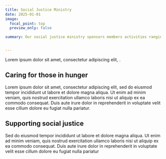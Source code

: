 ```yaml
---
title: Social Justice Ministry
date: 2025-01-01
image:
  focal_point: top
  preview_only: false

summary: Our social justice ministry sponsors members activities ranging from food drives to supporting secular volunteer organizations that focus on those in need.  


---
```

Lorem ipsum dolor sit amet, consectetur adipiscing elit, .

## Caring for those in hunger

Lorem ipsum dolor sit amet, consectetur adipiscing elit, sed do eiusmod tempor incididunt ut labore et dolore magna aliqua. Ut enim ad minim veniam, quis nostrud exercitation ullamco laboris nisi ut aliquip ex ea commodo consequat. Duis aute irure dolor in reprehenderit in voluptate velit esse cillum dolore eu fugiat nulla pariatur.

## Supporting social justice

Sed do eiusmod tempor incididunt ut labore et dolore magna aliqua. Ut enim ad minim veniam, quis nostrud exercitation ullamco laboris nisi ut aliquip ex ea commodo consequat. Duis aute irure dolor in reprehenderit in voluptate velit esse cillum dolore eu fugiat nulla pariatur